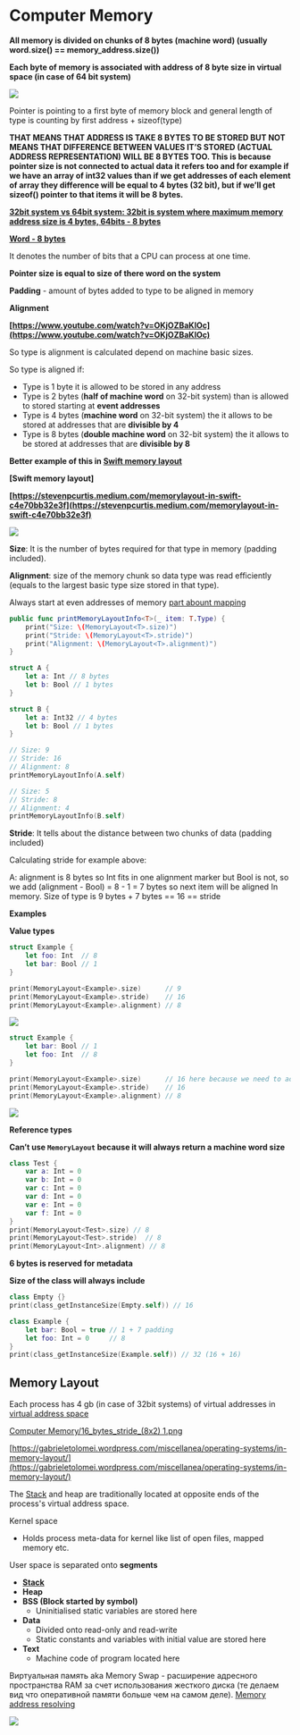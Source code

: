 # Computer Memory

**All memory is divided on chunks of 8 bytes (machine word) (usually word.size() == memory_address.size())**

**Each byte of memory is associated with address of 8 byte size in virtual space (in case of 64 bit system)**

![](Computer%20Memory/Address.png)

Pointer is pointing to a first byte of memory block and general length of type is counting by first address + sizeof(type)

**THAT MEANS THAT ADDRESS IS TAKE 8 BYTES TO BE STORED BUT NOT MEANS THAT DIFFERENCE BETWEEN VALUES IT’S STORED (ACTUAL ADDRESS REPRESENTATION) WILL BE 8 BYTES TOO. This is because pointer size is not connected to actual data it refers too and for example if we have an array of int32 values than if we get addresses of each element of array they difference will be equal to 4 bytes (32 bit), but if we’ll get sizeof() pointer to that items it will be 8 bytes.**

**[32bit system vs 64bit system: 32bit is system where maximum memory address size is 4 bytes, 64bits - 8 bytes](32bit%20system%20vs%2064bit%20system:%2032bit%20is%20system%20where%20maximum%20memory%20address%20size%20is%204%20bytes,%2064bits%20-%208%20bytes)**

**[Word - 8 bytes]([https://medium.com/swlh/unsafe-swift-a-road-to-memory-15e7d7e701f9](https://medium.com/swlh/unsafe-swift-a-road-to-memory-15e7d7e701f9))**

It denotes the number of bits that a CPU can process at one time.

**Pointer size is equal to size of there word on the system**

**Padding** - amount of bytes added to type to be aligned in memory

**Alignment**

**[https://www.youtube.com/watch?v=OKjOZBaKlOc](https://www.youtube.com/watch?v=OKjOZBaKlOc)**

So type is alignment is calculated depend on machine basic sizes.

So type is aligned if:

- Type is 1 byte it is allowed to be stored in any address
- Type is 2 bytes (**half of machine word** on 32-bit system) than is allowed to stored starting at **event addresses**
- Type is 4 bytes (**machine word** on 32-bit system) the it allows to be stored at addresses that are **divisible by 4**
- Type is 8 bytes (**double machine word** on 32-bit system) the it allows to be stored at addresses that are **divisible by 8**

**Better example of this in [Swift memory layout](Swift%20memory%20layout)**

**[Swift memory layout]**

**[https://stevenpcurtis.medium.com/memorylayout-in-swift-c4e70bb32e3f](https://stevenpcurtis.medium.com/memorylayout-in-swift-c4e70bb32e3f)**

![](all_memory.png)

**Size**: It is the number of bytes required for that type in memory (padding included).

**Alignment**: size of the memory chunk so data type was read efficiently (equals to the largest basic type size stored in that type).

Always start at even addresses of memory [part abount mapping](part%20abount%20mapping)

```swift
public func printMemoryLayoutInfo<T>(_ item: T.Type) {
    print("Size: \(MemoryLayout<T>.size)")
    print("Stride: \(MemoryLayout<T>.stride)")
    print("Alignment: \(MemoryLayout<T>.alignment)")
}

struct A {
    let a: Int // 8 bytes
    let b: Bool // 1 bytes
}

struct B {
    let a: Int32 // 4 bytes
    let b: Bool // 1 bytes
}

// Size: 9
// Stride: 16
// Alignment: 8
printMemoryLayoutInfo(A.self) 

// Size: 5
// Stride: 8
// Alignment: 4
printMemoryLayoutInfo(B.self)
```

**Stride**: It tells about the distance between two chunks of data (padding included)

Calculating stride for example above:

A: alignment is 8 bytes so Int fits in one alignment marker but Bool is not, so we add (alignment - Bool) = 8 - 1 = 7 bytes so next item will be aligned In memory. Size of type is 9 bytes + 7 bytes == 16 == stride

**Examples**

**Value types**

```swift
struct Example {
    let foo: Int  // 8
    let bar: Bool // 1
}

print(MemoryLayout<Example>.size)      // 9
print(MemoryLayout<Example>.stride)    // 16
print(MemoryLayout<Example>.alignment) // 8
```

![](Computer%20Memory/All_memory.png)

```swift
struct Example {
    let bar: Bool // 1
    let foo: Int  // 8
}

print(MemoryLayout<Example>.size)      // 16 here because we need to add 7 bytes to bool to be aligned
print(MemoryLayout<Example>.stride)    // 16
print(MemoryLayout<Example>.alignment) // 8
```

![](Computer%20Memory/16_bytes_stride_(8x2).png)

**Reference types**

**Can’t use `MemoryLayout` because it will always return a machine word size**

```swift
class Test {
    var a: Int = 0
    var b: Int = 0
    var c: Int = 0
    var d: Int = 0
    var e: Int = 0
    var f: Int = 0
}
print(MemoryLayout<Test>.size) // 8
print(MemoryLayout<Test>.stride)  // 8
print(MemoryLayout<Int>.alignment) // 8
```

**6 bytes is reserved for metadata**

**Size of the class will always include**

```swift
class Empty {}
print(class_getInstanceSize(Empty.self)) // 16

class Example {
    let bar: Bool = true // 1 + 7 padding
    let foo: Int = 0     // 8
}
print(class_getInstanceSize(Example.self)) // 32 (16 + 16)
```

## Memory Layout

Each process has 4 gb (in case of 32bit systems) of virtual addresses in [virtual address space](virtual%20address%20space)

[Computer Memory/16_bytes_stride_(8x2) 1.png](Computer%20Memory/16_bytes_stride_(8x2)%201.png)

[https://gabrieletolomei.wordpress.com/miscellanea/operating-systems/in-memory-layout/](https://gabrieletolomei.wordpress.com/miscellanea/operating-systems/in-memory-layout/)

The [Stack](Stack.md) and heap are traditionally located at opposite ends of the process's virtual address space. 

Kernel space

- Holds process meta-data for kernel like list of open files, mapped memory etc.

User space is separated onto **segments**

- **[Stack](Stack.md)**
- **Heap**
- **BSS (Block started by symbol)**
    - Uninitialised static variables are stored here
- **Data**
    - Divided onto read-only and read-write
    - Static constants and variables with initial value are stored here
- **Text**
    - Machine code of program located here
    

Виртуальная память aka Memory Swap - расширение адресного пространства RAM за счет использования жесткого диска (те делаем вид что оперативной памяти больше чем на самом деле). [Memory address resolving](Memory%20address%20resolving)

![](Computer%20Memory/OS_Kernel_Space.png)